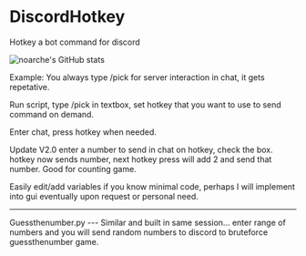 # DiscordHotkey
Hotkey a bot command for discord

![noarche's GitHub stats](https://github-readme-stats.vercel.app/api?username=noarche&show_icons=true&theme=transparent)

Example:
You always type /pick for server interaction in chat, it gets repetative. 

Run script, type /pick in textbox, set hotkey that you want to use to send command on demand.

Enter chat, press hotkey when needed. 



Update V2.0
  enter a number to send in chat on hotkey, check the box. hotkey now sends number, next hotkey press will add 2 and send that number. Good for counting game.

Easily edit/add variables if you know minimal code, perhaps I will implement into gui eventually upon request or personal need.

--------------------------

Guessthenumber.py --- Similar and built in same session... enter range of numbers and you will send random numbers to discord to bruteforce guessthenumber game. 

